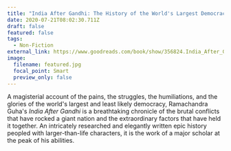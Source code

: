 ```yaml
---
title: "India After Gandhi: The History of the World's Largest Democracy"
date: 2020-07-21T08:02:30.711Z
draft: false
featured: false
tags:
  - Non-Fiction
external_link: https://www.goodreads.com/book/show/356824.India_After_Gandhi
image:
  filename: featured.jpg
  focal_point: Smart
  preview_only: false
---
```

A magisterial account of the pains, the struggles, the humiliations, and the glories of the world's largest and least likely democracy, Ramachandra Guha's *India After Gandhi* is a breathtaking chronicle of the brutal conflicts that have rocked a giant nation and the extraordinary factors that have held it together. An intricately researched and elegantly written epic history peopled with larger-than-life characters, it is the work of a major scholar at the peak of his abilities.